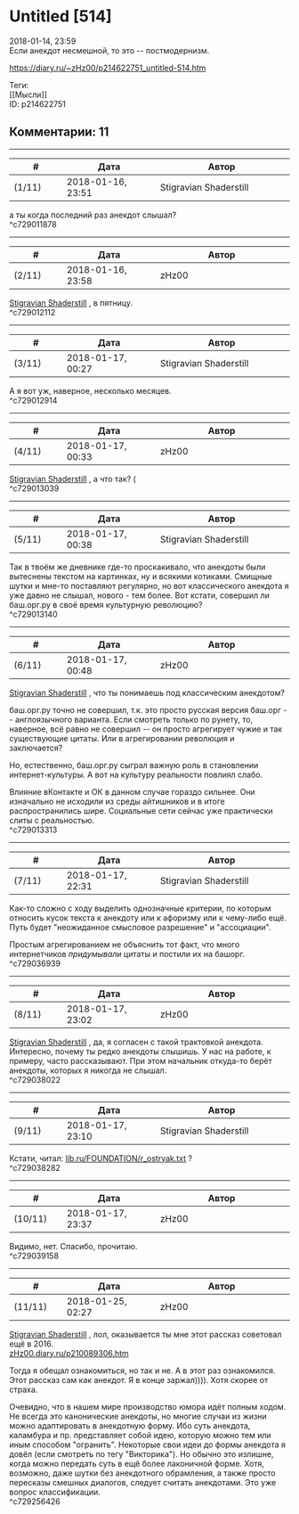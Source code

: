 Untitled [514]
==============

  
2018-01-14, 23:59  
 Если анекдот несмешной, то это -- постмодернизм.   
  
<https://diary.ru/~zHz00/p214622751_untitled-514.htm>  
  
Теги:  
[[Мысли]]  
ID: p214622751  


Комментарии: 11
---------------

  


---



|         #         |              Дата              |                     Автор                     |           ID           |
| --- | --- | --- | --- |
| (1/11) | 2018-01-16, 23:51 | Stigravian Shaderstill | c729011878 |

  
 а ты когда последний раз анекдот слышал?   
 ^c729011878

---



|         #         |              Дата              |                     Автор                     |           ID           |
| --- | --- | --- | --- |
| (2/11) | 2018-01-16, 23:58 | zHz00 | c729012112 |

  
  [Stigravian Shaderstill](http://stigravian.diary.ru "Science, Death, Rock-n-Roll")  , в пятницу.   
 ^c729012112

---



|         #         |              Дата              |                     Автор                     |           ID           |
| --- | --- | --- | --- |
| (3/11) | 2018-01-17, 00:27 | Stigravian Shaderstill | c729012914 |

  
 А я вот уж, наверное, несколько месяцев.   
 ^c729012914

---



|         #         |              Дата              |                     Автор                     |           ID           |
| --- | --- | --- | --- |
| (4/11) | 2018-01-17, 00:33 | zHz00 | c729013039 |

  
  [Stigravian Shaderstill](http://stigravian.diary.ru "Science, Death, Rock-n-Roll")  , а что так? (   
 ^c729013039

---



|         #         |              Дата              |                     Автор                     |           ID           |
| --- | --- | --- | --- |
| (5/11) | 2018-01-17, 00:38 | Stigravian Shaderstill | c729013140 |

  
 Так в твоём же дневнике где-то проскакивало, что анекдоты были вытеснены текстом на картинках, ну и всякими котиками. Смищные шутки и мне-то поставляют регулярно, но вот классического анекдота я уже давно не слышал, нового - тем более. Вот кстати, совершил ли баш.орг.ру в своё время культурную революцию?   
 ^c729013140

---



|         #         |              Дата              |                     Автор                     |           ID           |
| --- | --- | --- | --- |
| (6/11) | 2018-01-17, 00:48 | zHz00 | c729013313 |

  
  [Stigravian Shaderstill](http://stigravian.diary.ru "Science, Death, Rock-n-Roll")  , что ты понимаешь под классическим анекдотом?   
   
 баш.орг.ру точно не совершил, т.к. это просто русская версия баш.орг -- англоязычного варианта. Если смотреть только по рунету, то, наверное, всё равно не совершил -- он просто агрегирует чужие и так существующие цитаты. Или в агрегировании революция и заключается?   
   
 Но, естественно, баш.орг.ру сыграл важную роль в становлении интернет-культуры. А вот на культуру реальности повлиял слабо.   
   
 Влияние вКонтакте и ОК в данном случае гораздо сильнее. Они изначально не исходили из среды айтишников и в итоге распространились шире. Социальные сети сейчас уже практически слиты с реальностью.   
 ^c729013313

---



|         #         |              Дата              |                     Автор                     |           ID           |
| --- | --- | --- | --- |
| (7/11) | 2018-01-17, 22:31 | Stigravian Shaderstill | c729036939 |

  
 Как-то сложно с ходу выделить однозначные критерии, по которым относить кусок текста к анекдоту или к афоризму или к чему-либо ещё. Путь будет "неожиданное смысловое разрешение" и "ассоциации".   
   
 Простым агрегированием не объяснить тот факт, что много интернетчиков  *придумывали*  цитаты и постили их на башорг.   
 ^c729036939

---



|         #         |              Дата              |                     Автор                     |           ID           |
| --- | --- | --- | --- |
| (8/11) | 2018-01-17, 23:02 | zHz00 | c729038022 |

  
  [Stigravian Shaderstill](http://stigravian.diary.ru "Science, Death, Rock-n-Roll")  , да, я согласен с такой трактовкой анекдота. Интересно, почему ты редко анекдоты слышишь. У нас на работе, к примеру, часто рассказывают. При этом начальник откуда-то берёт анекдоты, которых я никогда не слышал.   
 ^c729038022

---



|         #         |              Дата              |                     Автор                     |           ID           |
| --- | --- | --- | --- |
| (9/11) | 2018-01-17, 23:10 | Stigravian Shaderstill | c729038282 |

  
 Кстати, читал:  [lib.ru/FOUNDATION/r\_ostryak.txt](http://lib.ru/FOUNDATION/r_ostryak.txt)  ?   
 ^c729038282

---



|         #         |              Дата              |                     Автор                     |           ID           |
| --- | --- | --- | --- |
| (10/11) | 2018-01-17, 23:37 | zHz00 | c729039158 |

  
 Видимо, нет. Спасибо, прочитаю.   
 ^c729039158

---



|         #         |              Дата              |                     Автор                     |           ID           |
| --- | --- | --- | --- |
| (11/11) | 2018-01-25, 02:27 | zHz00 | c729256426 |

  
  [Stigravian Shaderstill](http://stigravian.diary.ru "Science, Death, Rock-n-Roll")  , лол, оказывается ты мне этот рассказ советовал ещё в 2016.   
  [zHz00.diary.ru/p210089306.htm](О%20природе%20анекдота[0])    
   
 Тогда я обещал ознакомиться, но так и не. А в этот раз ознакомился. Этот рассказ сам как анекдот. Я в конце заржал)))). Хотя скорее от страха.   
   
 Очевидно, что в нашем мире производство юмора идёт полным ходом. Не всегда это канонические анекдоты, но многие случаи из жизни можно адаптировать в анекдотную форму. Ибо суть анекдота, каламбура и пр. представляет собой идею, которую можно тем или иным способом "огранить". Некоторые свои идеи до формы анекдота я довёл (если смотреть по тегу "Викторика"). Но обычно это излишне, когда можно передать суть в ещё более лаконичной форме. Хотя, возможно, даже шутки без анекдотного обрамления, а также просто пересказы смешных диалогов, следует считать анекдотами. Это уже вопрос классификации.   
 ^c729256426